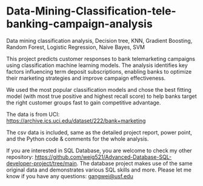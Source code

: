 # Data-Mining-Classification-tele-banking-campaign-analysis
Data mining classification analysis, Decision tree, KNN, Gradient Boosting, Random Forest, Logistic Regression, Naive Bayes, SVM

This project predicts customer responses to bank telemarketing campaigns using classification machine learning models. The analysis identifies key factors influencing term deposit subscriptions, enabling banks to optimize their marketing strategies and improve campaign effectiveness. 

We used the most popular classification models and chose the best fitting model (with most true positive and highest recall score) to help banks target the right customer groups fast to gain competitive advantage.

The data is from UCI: https://archive.ics.uci.edu/dataset/222/bank+marketing

The csv data is included, same as the detailed project report, power point, and the Python code & comments for the whole analysis.

If you are interested in SQL Database, you are welcome to check my other repository: https://github.com/weig521/Advanced-Database-SQL-developer-project/tree/main. The database project makes use of the same original data and demonstrates various SQL skills and more.
Please let me know if you have any questions: gangwei@usf.edu
